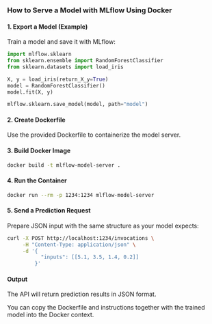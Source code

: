 
### How to Serve a Model with MLflow Using Docker

#### 1. Export a Model (Example)
Train a model and save it with MLflow:
```python
import mlflow.sklearn
from sklearn.ensemble import RandomForestClassifier
from sklearn.datasets import load_iris

X, y = load_iris(return_X_y=True)
model = RandomForestClassifier()
model.fit(X, y)

mlflow.sklearn.save_model(model, path="model")
```

#### 2. Create Dockerfile
Use the provided Dockerfile to containerize the model server.

#### 3. Build Docker Image
```bash
docker build -t mlflow-model-server .
```

#### 4. Run the Container
```bash
docker run --rm -p 1234:1234 mlflow-model-server
```

#### 5. Send a Prediction Request
Prepare JSON input with the same structure as your model expects:
```bash
curl -X POST http://localhost:1234/invocations \
     -H "Content-Type: application/json" \
     -d '{
           "inputs": [[5.1, 3.5, 1.4, 0.2]]
         }'
```

#### Output
The API will return prediction results in JSON format.

You can copy the Dockerfile and instructions together with the trained model into the Docker context.
